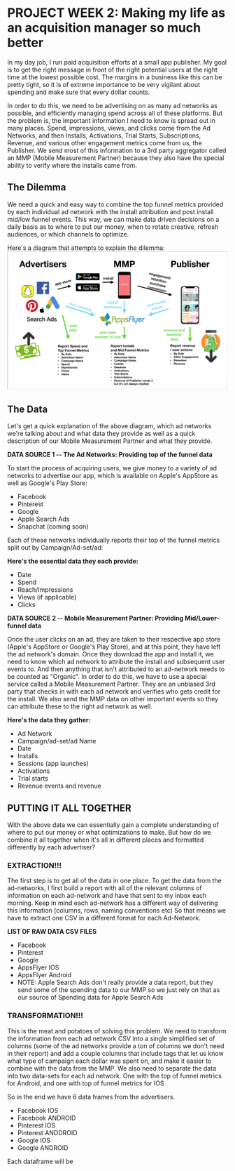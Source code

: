 # PROJECT WEEK 2: Making my life as an acquisition manager so much better

In my day job, I run paid acquisition efforts at a small app publisher. My goal is to get the right message in front of the right potential users at the right time at the lowest possible cost. The margins in a business like this can be pretty tight, so it is of extreme importance to be very vigilant about spending and make sure that every dollar counts. 

In order to do this, we need to be advertising on as many ad networks as possible, and efficiently managing spend across all of these platforms. But the problem is, the important information I need to know is spread out in many places. Spend, impressions, views, and clicks come from the Ad Networks, and then Installs, Activations, Trial Starts, Subscriptions, Revenue, and various other engagement metrics come from us, the Publisher. We send most of this information to a 3rd party aggregator called an MMP (Mobile Measurement Partner) because they also have the special ability to verify where the installs came from.

## The Dilemma
We need a quick and easy way to combine the top funnel metrics provided by each individual ad network with the install attribution and post install mid/low funnel events. This way, we can make data driven decisions on a daily basis as to where to put our money, when to rotate creative, refresh audiences, or which channels to optimize.

Here's a diagram that attempts to explain the dilemma:
![Acquisition Managers Dilemma](https://github.com/EfficiencyJunky/UCB_DataBootcamp_Homework_repo/blob/master/13-Project_Week_2/Resources/acquisition_managers_dillemma.png?raw=true)


## The Data
Let's get a quick explanation of the above diagram, which ad networks we're talking about and what data they provide as well as a quick description of our Mobile Measurement Partner and what they provide.

**DATA SOURCE 1 -- The Ad Networks: Providing top of the funnel data**

To start the process of acquiring users, we give money to a variety of ad networks to advertise our app, which is available on Apple's AppStore as well as Google's Play Store:

 - Facebook
 - Pinterest
 - Google
 - Apple Search Ads
 - Snapchat (coming soon)

Each of these networks individually reports their top of the funnel metrics split out by Campaign/Ad-set/ad:

**Here's the essential data they each provide:**
 - Date
 - Spend
 - Reach/Impressions
 - Views (if applicable)
 - Clicks


**DATA SOURCE 2 -- Mobile Measurement Partner: Providing Mid/Lower-funnel data**

Once the user clicks on an ad, they are taken to their respective app store (Apple's AppStore or Google's Play Store), and at this point, they have left the ad network's domain. Once they download the app and install it, we need to know which ad network to attribute the install and subsequent user events to. And then anything that isn't attributed to an ad-network needs to be counted as "Organic".
In order to do this, we have to use a special service called a Mobile Measurement Partner. They are an unbiased 3rd party that checks in with each ad network and verifies who gets credit for the install. We also send the MMP data on other important events so they can attribute these to the right ad network as well.

**Here's the data they gather:**

 - 	Ad Network
 - Campaign/ad-set/ad Name
 - Date
 - Installs
 - Sessions (app launches)
 - Activations
 - Trial starts
 - Revenue events and revenue


## PUTTING IT ALL TOGETHER
With the above data we can essentially gain a complete understanding of where to put our money or what optimizations to make. But how do we combine it all together when it's all in different places and formatted differently by each advertiser?

### EXTRACTION!!!
The first step is to get all of the data in one place. To get the data from the ad-networks, I first build a report with all of the relevant columns of information on each ad-network and have that sent to my inbox each morning. Keep in mind each ad-network has a different way of delivering this information (columns, rows, naming conventions etc) So that means we have to extract one CSV in a different format for each Ad-Network.

**LIST OF RAW DATA CSV FILES**
 - Facebook
 - Pinterest
 - Google
 - AppsFlyer IOS
 - AppsFlyer Android
 - NOTE: Apple Search Ads don't really provide a data report, but they send some of the spending data to our MMP so we just rely on that as our source of Spending data for Apple Search Ads

### TRANSFORMATION!!!
This is the meat and potatoes of solving this problem. We need to transform the information from each ad network CSV into a single simplified set of columns (some of the ad networks provide a ton of columns we don't need in their report) and add a couple columns that include tags that let us know what type of campaign each dollar was spent on, and make it easier to combine with the data from the MMP. 
We also need to separate the data into two data-sets for each ad network. One with the top of funnel metrics for Android, and one with top of funnel metrics for IOS

So in the end we have 6 data frames from the advertisers.
 - Facebook IOS 
 - Facebook ANDROID 
 - Pinterest IOS 
 - Pinterest ANDDROID 
 - Google IOS 
 - Google ANDROID

Each dataframe will be 
<!--stackedit_data:
eyJoaXN0b3J5IjpbLTQ2MjI1ODUxNywtMTA4MDkzODEyOF19
-->